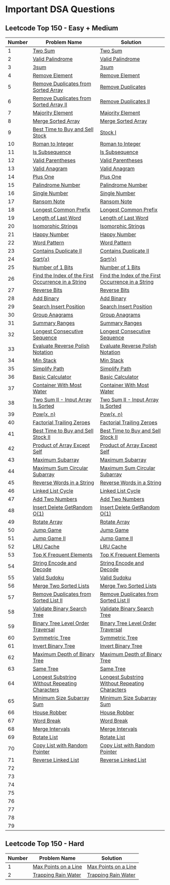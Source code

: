# Important DSA Questions

## Leetcode Top 150 - Easy + Medium
| Number | Problem Name | Solution |
|--------------|-------------------------------|----------------------------|
| 1            | [Two Sum](https://leetcode.com/problems/two-sum/) | [Two Sum](./solutions/easy/two_sum.js) |
| 2            | [Valid Palindrome](https://leetcode.com/problems/valid-palindrome/) | [Valid Palindrome](./solutions/easy/valid-palindrome.js) |
| 3            | [3sum](https://leetcode.com/problems/3sum/) | [3sum](./solutions/3sum.js) |
| 4            | [Remove Element](https://leetcode.com/problems/remove-element/) | [Remove Element](./solutions/remove_element.js) |
| 5            | [Remove Duplicates from Sorted Array](https://leetcode.com/problems/remove-duplicates-from-sorted-array/) | [Remove Duplicates](./solutions/remove-duplicates-from-sorted-array.js) |
| 6            | [Remove Duplicates from Sorted Array II](https://leetcode.com/problems/remove-duplicates-from-sorted-array-ii/) | [Remove Duplicates II](./solutions/remove-duplicates-from-sorted-array-ii.js) |
| 7            | [Majority Element](https://leetcode.com/problems/majority-element/) | [Majority Element](./solutions/majority-element.js) |
| 8            | [Merge Sorted Array](https://leetcode.com/problems/merge-sorted-array/) | [Merge Sorted Array](./solutions/merge-sorted-array.js) |
| 9            | [Best Time to Buy and Sell Stock](https://leetcode.com/problems/best-time-to-buy-and-sell-stock/) | [Stock I](./solutions/best-time-to-buy-and-sell-stock.js) |
| 10            | [Roman to Integer](https://leetcode.com/problems/roman-to-integer/) | [Roman to Integer](./solutions/roman-to-integer.js) |
| 11            | [Is Subsequence](https://leetcode.com/problems/is-subsequence/) | [Is Subsequence](./solutions/is-subsequence.js) |
| 12            | [Valid Parentheses](https://leetcode.com/problems/valid-parentheses/) | [Valid Parentheses](./solutions/easy/valid-parentheses.js) |
| 13            | [Valid Anagram](https://leetcode.com/problems/valid-anagram/) | [Valid Anagram](./solutions/valid-anagram.js) |
| 14            | [Plus One](https://leetcode.com/problems/plus-one/) | [Plus One](./solutions/plus-one.js) |
| 15            | [Palindrome Number](https://leetcode.com/problems/palindrome-number/) | [Palindrome Number](./solutions/palindrome-number.js) |
| 16            | [Single Number](https://leetcode.com/problems/single-number/) | [Single Number](./solutions/single-number.js) |
| 17            | [Ransom Note](https://leetcode.com/problems/ransom-note/) | [Ransom Note](./solutions/ransom-note.js) |
| 18            | [Longest Common Prefix](https://leetcode.com/problems/longest-common-prefix/) | [Longest Common Prefix](./solutions/longest-common-prefix.js) |
| 19            | [Length of Last Word](https://leetcode.com/problems/length-of-last-word/) | [Length of Last Word](./solutions/length-of-last-word.js) |
| 20            | [Isomorphic Strings](https://leetcode.com/problems/isomorphic-strings/) | [Isomorphic Strings](./solutions/isomorphic-strings.js) |
| 21            | [Happy Number](https://leetcode.com/problems/happy-number/) | [Happy Number](./solutions/happy-number.js) |
| 22            | [Word Pattern](https://leetcode.com/problems/word-pattern/) | [Word Pattern](./solutions/word-pattern.js) |
| 23            | [Contains Duplicate II](https://leetcode.com/problems/contains-duplicate-ii/) | [Contains Duplicate II](./solutions/contains-duplicate-ii.js) |
| 24            | [Sqrt(x)](https://leetcode.com/problems/sqrtx/) | [Sqrt(x)](./solutions/sqrtx.js) |
| 25            | [Number of 1 Bits](https://leetcode.com/problems/number-of-1-bits/) | [Number of 1 Bits](./solutions/number-of-1-bits.js) |
| 26            | [Find the Index of the First Occurrence in a String](https://leetcode.com/problems/find-the-index-of-the-first-occurrence-in-a-string/) | [Find the Index of the First Occurrence in a String](./solutions/find-the-index-of-the-first-occurrence.js) |
| 27            | [Reverse Bits](https://leetcode.com/problems/reverse-bits/) | [Reverse Bits](./solutions/reverse-bits.js) |
| 28            | [Add Binary](https://leetcode.com/problems/add-binary/) | [Add Binary](./solutions/add-binary.js) |
| 29            | [Search Insert Position](https://leetcode.com/problems/search-insert-position/) | [Search Insert Position](./solutions/search-insert-position.js) |
| 30            | [Group Anagrams](https://leetcode.com/problems/group-anagrams/) | [Group Anagrams](./solutions/group-anagrams.js) |
| 31            | [Summary Ranges](https://leetcode.com/problems/summary-ranges/) | [Summary Ranges](./solutions/summary-ranges.js) |
| 32            | [Longest Consecutive Sequence](https://leetcode.com/problems/longest-consecutive-sequence/) | [Longest Consecutive Sequence](./solutions/longest-consecutive-sequence.js) |
| 33            | [Evaluate Reverse Polish Notation](https://leetcode.com/problems/evaluate-reverse-polish-notation/) | [Evaluate Reverse Polish Notation](./solutions/medium/evaluate-reverse-polish-notation.js) |
| 34            | [Min Stack](https://leetcode.com/problems/min-stack/) | [Min Stack](./solutions/medium/min-stack.js) |
| 35            | [Simplify Path](https://leetcode.com/problems/simplify-path/) | [Simplify Path](./solutions/medium/simplify-path.py) |
| 36            | [Basic Calculator](https://leetcode.com/problems/basic-calculator/) | [Basic Calculator](./solutions/hard/basic-calculator.py) |
| 37            | [Container With Most Water](https://leetcode.com/problems/container-with-most-water/) | [Container With Most Water](./solutions/container-with-most-water.py) |
| 38            | [Two Sum II - Input Array Is Sorted](https://leetcode.com/problems/two-sum-ii-input-array-is-sorted/) | [Two Sum II - Input Array Is Sorted](./solutions/easy/two-sum-ii-input-array-is-sorted.py) |
| 39            | [Pow(x, n)](https://leetcode.com/problems/two-sum-ii-input-array-is-sorted/) | [Pow(x, n)](./solutions/two-sum-ii-input-array-is-sorted.py) |
| 40            | [Factorial Trailing Zeroes](https://leetcode.com/problems/factorial-trailing-zeroes/) | [Factorial Trailing Zeroes](./solutions/factorial-trailing-zeroes.py) |
| 41            | [Best Time to Buy and Sell Stock II](https://leetcode.com/problems/best-time-to-buy-and-sell-stock-ii/) | [Best Time to Buy and Sell Stock II](./solutions/best-time-to-buy-and-sell-stock-ii.js) |
| 42            | [Product of Array Except Self](https://leetcode.com/problems/product-of-array-except-self/) | [Product of Array Except Self](./solutions/medium/product-of-array-except-self.js) |
| 43            | [Maximum Subarray](https://leetcode.com/problems/maximum-subarray/) | [Maximum Subarray](./solutions/maximum-subarray.py) |
| 44            | [Maximum Sum Circular Subarray](https://leetcode.com/problems/maximum-sum-circular-subarray/) | [Maximum Sum Circular Subarray](./solutions/maximum-sum-circular-subarray.js) |
| 45            | [Reverse Words in a String](https://leetcode.com/problems/reverse-words-in-a-string/) | [Reverse Words in a String](./solutions/reverse-words-in-a-string.py) |
| 46            | [Linked List Cycle](https://leetcode.com/problems/linked-list-cycle/) | [Linked List Cycle](./solutions/easy/linked-list-cycle.js) |
| 47            | [Add Two Numbers](https://leetcode.com/problems/add-two-numbers/) | [Add Two Numbers](./solutions/medium/linked-lists/add-two-numbers.js) |
| 48            | [Insert Delete GetRandom O(1)](https://leetcode.com/problems/insert-delete-getrandom-o1/) | [Insert Delete GetRandom O(1)](./solutions/insert-delete-getrandom-o1.js) |
| 49            | [Rotate Array](https://leetcode.com/problems/rotate-array/) | [Rotate Array](./solutions/rotate-array.js) |
| 50            | [Jump Game](https://leetcode.com/problems/jump-game/) | [Jump Game](./solutions/jump-game.py) |
| 51            | [Jump Game II](https://leetcode.com/problems/jump-game-ii/) | [Jump Game II](./solutions/jump-game-ii.py) |
| 52            | [LRU Cache](https://leetcode.com/problems/lru-cache/) | [LRU Cache](./solutions/medium/linked-lists/lru-cache.py) |
| 53            | [Top K Frequent Elements](https://leetcode.com/problems/top-k-frequent-elements/) | [Top K Frequent Elements](./solutions/top-k-frequent-elements.js) |
| 54            | [String Encode and Decode](https://leetcode.com/problems/encode-and-decode-strings/) | [String Encode and Decode](./solutions/string-encode-and-decode.js) |
| 55            | [Valid Sudoku](https://leetcode.com/problems/valid-sudoku/) | [Valid Sudoku](./solutions/valid-sudoku.js) |
| 56            | [Merge Two Sorted Lists](https://leetcode.com/problems/merge-two-sorted-lists/) | [Merge Two Sorted Lists](./solutions/easy/merge-two-sorted-lists.js) |
| 57            | [Remove Duplicates from Sorted List II](https://leetcode.com/problems/remove-duplicates-from-sorted-list-ii/) | [Remove Duplicates from Sorted List II](./solutions/medium/linked-lists/remove-duplicates-from-sorted-list-ii.js) |
| 58            | [Validate Binary Search Tree](https://leetcode.com/problems/validate-binary-search-tree/) | [Validate Binary Search Tree](./solutions/medium/trees/validate-binary-search-tree.js) |
| 59            | [Binary Tree Level Order Traversal](https://leetcode.com/problems/binary-tree-level-order-traversal/) | [Binary Tree Level Order Traversal](./solutions/medium/trees/binary-tree-level-order-traversal.js) |
| 60            | [Symmetric Tree](https://leetcode.com/problems/symmetric-tree/) | [Symmetric Tree](./solutions/easy/trees/symmetric-tree.js) |
| 61            | [Invert Binary Tree](https://leetcode.com/problems/invert-binary-tree/	) | [Invert Binary Tree](./solutions/easy/trees/invert-binary-tree.js) |
| 62            | [Maximum Depth of Binary Tree](https://leetcode.com/problems/maximum-depth-of-binary-tree/) | [Maximum Depth of Binary Tree](./solutions/easy/trees/maximum-depth-of-binary-tree.js) |
| 63            | [Same Tree](https://leetcode.com/problems/same-tree/) | [Same Tree](./solutions/easy/trees/same-tree.js) |
| 64            | [Longest Substring Without Repeating Characters](https://leetcode.com/problems/longest-substring-without-repeating-characters/) | [Longest Substring Without Repeating Characters](./solutions/medium/longest-substring-without-repeating-characters.js) |
| 65            | [Minimum Size Subarray Sum](https://leetcode.com/problems/minimum-size-subarray-sum/) | [Minimum Size Subarray Sum](./solutions/medium/minimum-size-subarray-sum.js) |
| 66            | [House Robber](https://leetcode.com/problems/house-robber/) | [House Robber](./solutions/medium/dp/house-robber.js) |
| 67            | [Word Break](https://leetcode.com/problems/word-break/) | [Word Break](./solutions/medium/dp/word-break.js) |
| 68            | [Merge Intervals](https://leetcode.com/problems/merge-intervals/) | [Merge Intervals](./solutions/medium/merge-intervals.js) |
| 69            | [Rotate List](https://leetcode.com/problems/rotate-list/) | [Rotate List](./solutions/medium/linked-lists/rotate-list.js) |
| 70            | [Copy List with Random Pointer](https://leetcode.com/problems/copy-list-with-random-pointer/) | [Copy List with Random Pointer](./solutions/medium/linked-lists/copy-list-with-random-pointer.js) |
| 71            | [Reverse Linked List](https://leetcode.com/problems/reverse-linked-list/) | [Reverse Linked List](./solutions/easy/reverse-linked-list.js) |
| 72            | []() | []() |
| 73            | []() | []() |
| 74            | []() | []() |
| 75            | []() | []() |
| 76            | []() | []() |
| 77            | []() | []() |
| 78            | []() | []() |
| 79            | []() | []() |

 
 

## Leetcode Top 150 - Hard
| Number | Problem Name | Solution |
|--------------|-------------------------------|----------------------------|
| 1            | [Max Points on a Line](https://leetcode.com/problems/max-points-on-a-line/) | [Max Points on a Line](./solutions/hard/max-points-on-a-line.py) |
| 2            | [Trapping Rain Water](https://leetcode.com/problems/trapping-rain-water/) | [Trapping Rain Water](./solutions/hard/trapping-rain-water.js) |
